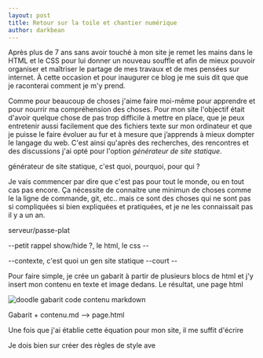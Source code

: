 ```yaml
---
layout: post
title: Retour sur la toile et chantier numérique
author: darkbean
---
```


Après plus de 7 ans sans avoir touché à mon site je remet les mains dans le HTML et le CSS pour lui donner un nouveau souffle et afin de mieux pouvoir organiser et maîtriser le partage de mes travaux et de mes pensées sur internet. À cette occasion et pour inaugurer ce blog je me suis dit que que je raconterai comment je m'y prend.

Comme pour beaucoup de choses j'aime faire moi-même pour apprendre et pour nourrir ma compréhension des choses. Pour mon site l'objectif était d'avoir quelque chose de pas trop difficile à mettre en place, que je peux entretenir aussi facilement que des fichiers texte sur mon ordinateur et que je puisse le faire évoluer au fur et à mesure que j’apprends à mieux dompter le langage du web. C'est ainsi qu'après des recherches, des rencontres et des discussions j'ai opté pour l'option *générateur de site statique*.

générateur de site statique, c'est quoi, pourquoi, pour qui ?

Je vais commencer par dire que c'est pas pour tout le monde, ou en tout cas pas encore. Ça nécessite de connaitre une minimun de choses comme le la ligne de commande, git, etc.. mais ce sont des choses qui ne sont pas si compliquées si bien expliquées et pratiquées, et je ne les connaissait pas il y a un an.

serveur/passe-plat

--petit rappel show/hide ?, le html, le css --

--contexte, c'est quoi un gen site statique --court --

Pour faire simple, je crée un gabarit à partir de plusieurs blocs de html et j'y insert mon contenu en texte et image dedans. Le résultat, une page html


![doodle gabarit code contenu markdown]()

Gabarit + contenu.md --> page.html

Une fois que j'ai établie cette équation pour mon site, il me suffit d'écrire


Je dois bien sur créer des règles de style ave
